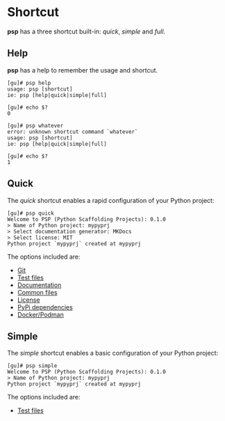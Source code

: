 # Shortcut

**psp** has a three shortcut built-in: _quick_, _simple_ and _full_.

## Help

**psp** has a help to remember the usage and shortcut.

```console
[gu]# psp help
usage: psp [shortcut]
ie: psp [help|quick|simple|full]

[gu]# echo $?
0

[gu]# psp whatever
error: unknown shortcut command `whatever`
usage: psp [shortcut]
ie: psp [help|quick|simple|full]

[gu]# echo $?
1
```

## Quick

The _quick_ shortcut enables a rapid configuration of your Python project:

```console
[gu]# psp quick
Welcome to PSP (Python Scaffolding Projects): 0.1.0
> Name of Python project: mypyprj
> Select documentation generator: MKDocs
> Select license: MIT
Python project `mypyprj` created at mypyprj
```

The options included are:

* [Git](simple.md#git)
* [Test files](simple.md#test-files)
* [Documentation](simple.md#documentation)
* [Common files](simple.md#common-files)
* [License](simple.md#license)
* [PyPi dependencies](simple.md#pypi-dependencies)
* [Docker/Podman](simple.md#dockerpodman)

## Simple

The _simple_ shortcut enables a basic configuration of your Python project:

```console
[gu]# psp simple
Welcome to PSP (Python Scaffolding Projects): 0.1.0
> Name of Python project: mypyprj
Python project `mypyprj` created at mypyprj
```

The options included are:

* [Test files](simple.md#test-files)
